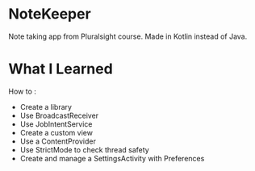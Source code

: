 # NoteKeeper
Note taking app from Pluralsight course. Made in Kotlin instead of Java.

# What I Learned
How to :
- Create a library
- Use BroadcastReceiver
- Use JobIntentService
- Create a custom view 
- Use a ContentProvider
- Use StrictMode to check thread safety
- Create and manage a SettingsActivity with Preferences
